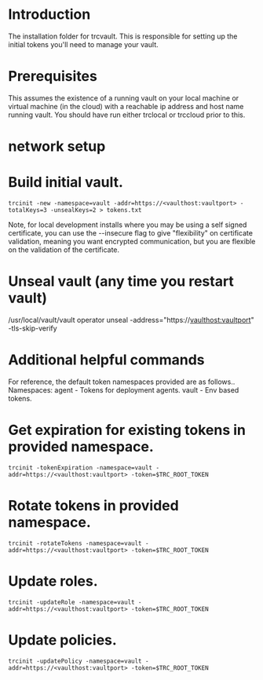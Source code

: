 # Introduction 
The installation folder for trcvault.  This is responsible for setting up the initial tokens you'll need to manage your vault.

# Prerequisites
This assumes the existence of a running vault on your local machine or virtual machine (in the cloud) with a reachable ip address and host name running vault.  You should have run either trclocal or trccloud prior to this.

# network setup


# Build initial vault.
```
trcinit -new -namespace=vault -addr=https://<vaulthost:vaultport> -totalKeys=3 -unsealKeys=2 > tokens.txt
```

Note, for local development installs where you may be using a self signed certificate, you can use the --insecure flag to give "flexibility" on certificate validation, meaning you want encrypted communication, but you are flexible on the validation of the certificate.

# Unseal vault (any time you restart vault)
/usr/local/vault/vault operator unseal -address="https://<vaulthost:vaultport>" -tls-skip-verify

# Additional helpful commands
For reference, the default token namespaces provided are as follows..
Namespaces:
agent - Tokens for deployment agents.
vault - Env based tokens.

# Get expiration for existing tokens in provided namespace.
```
trcinit -tokenExpiration -namespace=vault -addr=https://<vaulthost:vaultport> -token=$TRC_ROOT_TOKEN
```

# Rotate tokens in provided namespace.
```
trcinit -rotateTokens -namespace=vault -addr=https://<vaulthost:vaultport> -token=$TRC_ROOT_TOKEN
```

# Update roles.
```
trcinit -updateRole -namespace=vault -addr=https://<vaulthost:vaultport> -token=$TRC_ROOT_TOKEN
```

# Update policies.
```
trcinit -updatePolicy -namespace=vault -addr=https://<vaulthost:vaultport> -token=$TRC_ROOT_TOKEN
```
